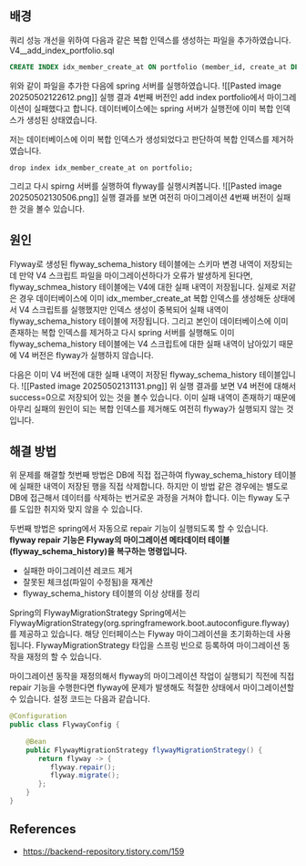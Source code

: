 
## 배경
쿼리 성능 개선을 위하여 다음과 같은 복합 인덱스를 생성하는 파일을 추가하였습니다.
V4__add_index_portfolio.sql
```sql
CREATE INDEX idx_member_create_at ON portfolio (member_id, create_at DESC);
```

위와 같이 파일을 추가한 다음에 spring 서버를 실행하였습니다.
![[Pasted image 20250502122612.png]]
실행 결과 4번째 버전인 add index portfolio에서 마이그레이션이 실패했다고 합니다. 데이터베이스에는 spring 서버가 실행전에 이미 복합 인덱스가 생성된 상태였습니다.

저는 데이터베이스에 이미 복합 인덱스가 생성되었다고 판단하여 복합 인덱스를 제거하였습니다.
```
drop index idx_member_create_at on portfolio;
```

그리고 다시 spirng 서버를 실행하여 flyway를 실행시켜봅니다.
![[Pasted image 20250502130506.png]]
실행 결과를 보면 여전히 마이그레이션 4번째 버전이 실패한 것을 볼수 있습니다.

## 원인
Flyway로 생성된 flyway_schema_history 테이블에는 스키마 변경 내역이 저장되는데 만약 V4 스크립트 파일을 마이그레이션하다가 오류가 발생하게 된다면, flyway_schmea_history 테이블에는 V4에 대한 실패 내역이 저장됩니다. 실제로 저같은 경우 데이터베이스에 이미 idx_member_create_at 복합 인덱스를 생성해둔 상태에서 V4 스크립트를 실행했지만 인덱스 생성이 중복되어 실패 내역이 flyway_schema_history 테이블에 저장됩니다. 그리고 본인이 데이터베이스에 이미 존재하는 복합 인덱스를 제거하고 다시 spring 서버를 실행해도 이미 flyway_schema_history 테이블에는 V4 스크립트에 대한 실패 내역이 남아있기 때문에 V4 버전은 flyway가 실행하지 않습니다.

다음은 이미 V4 버전에 대한 실패 내역이 저장된 flyway_schema_history 테이블입니다.
![[Pasted image 20250502131131.png]]
위 실행 결과를 보면 V4 버전에 대해서 success=0으로 저장되어 있는 것을 볼수 있습니다. 이미 실패 내역이 존재하기 때문에 아무리 실패의 원인이 되는 복합 인덱스를 제거해도 여전히 flyway가 실행되지 않는 것입니다.


## 해결 방법
위 문제를 해결할 첫번째 방법은 DB에 직접 접근하여 flyway_schema_history 테이블에 실패한 내역이 저장된 행을 직접 삭제합니다. 하지만 이 방법 같은 경우에는 별도로 DB에 접근해서 데이터를 삭제하는 번거로운 과정을 거쳐야 합니다. 이는 flyway 도구를 도입한 취지와 맞지 않을 수 있습니다.

두번째 방법은 spring에서 자동으로 repair 기능이 실행되도록 할 수 있습니다. **flyway repair 기능은 Flyway의 마이그레이션 메타데이터 테이블(flyway_schema_history)을 복구하는 명령입니다.** 
- 실패한 마이그레이션 레코드 제거
- 잘못된 체크섬(파일이 수정됨)을 재계산
- flyway_schema_history 테이블의 이상 상태를 정리

Spring의 FlywayMigrationStrategy
Spring에서는 FlywayMigrationStrategy(org.springframework.boot.autoconfigure.flyway)를 제공하고 있습니다. 해당 인터페이스는 Flyway 마이그레이션을 초기화하는데 사용됩니다. FlywayMigrationStrategy 타입을 스프링 빈으로 등록하여 마이그레이션 동작을 재정의 할 수 있습니다.

마이그레이션 동작을 재정의해서 flyway의 마이그레이션 작업이 실행되기 직전에 직접 repair 기능을 수행한다면 flyway에 문제가 발생해도 적절한 상태에서 마이그레이션할 수 있습니다. 설정 코드는 다음과 같습니다.
```java
@Configuration  
public class FlywayConfig {  
  
    @Bean  
    public FlywayMigrationStrategy flywayMigrationStrategy() {  
       return flyway -> {  
          flyway.repair();  
          flyway.migrate();  
       };  
    }  
}
```



## References
- https://backend-repository.tistory.com/159